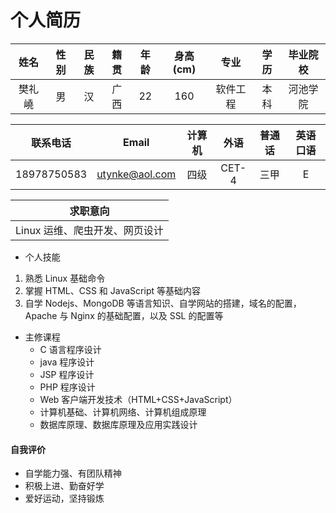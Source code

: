 个人简历
========

|   姓名    |   性别    |   民族    |   籍贯    |   年龄    |   身高(cm)    |   专业    |   学历    |   毕业院校    |
|:---------:|:---------:|:--------:|:---------:|:--------:|:-------------:|:---------:|:--------:|:------------:|
|樊礼嶢     |    男   	|   汉      |   广西    |    22    |     160   		|  软件工程  |  本科     |  河池学院    |

|	联系电话	 |  Email        |   计算机   |   外语    | 普通话   |   英语口语    |
|:---------:|:-------------:|:----------:|:--------:|:--------:|:------------:|
|18978750583|utynke@aol.com	|	四级       |   CET-4   |	三甲		|     E        |

|   求职意向  |
|:----------:|
|	Linux 运维、爬虫开发、网页设计	|


+  个人技能 
  1.   熟悉 Linux 基础命令
  2.  掌握 HTML、CSS 和 JavaScript 等基础内容
  3.  自学 Nodejs、MongoDB 等语言知识、自学网站的搭建，域名的配置，
      Apache 与 Nginx 的基础配置，以及 SSL 的配置等

+ 主修课程 
  *  C 语言程序设计
  *  java 程序设计
  *  JSP 程序设计
  *  PHP 程序设计
  *  Web 客户端开发技术（HTML+CSS+JavaScript）
  *  计算机基础、计算机网络、计算机组成原理
  *  数据库原理、数据库原理及应用实践设计





#### 自我评价
* 自学能力强、有团队精神
* 积极上进、勤奋好学
* 爱好运动，坚持锻炼
